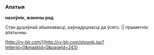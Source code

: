 ### Апатыя
**назоўнік, жаночы род**

Стан душэўнай абыякавасці, раўнадушнасці да ўсяго. || прыметнік: апатычны.

<a rel="author">[http://rv-blr.com/](http://rv-blr.com/slounik.jsp?letterId=0&maskId=0&pageId=243)</a>
